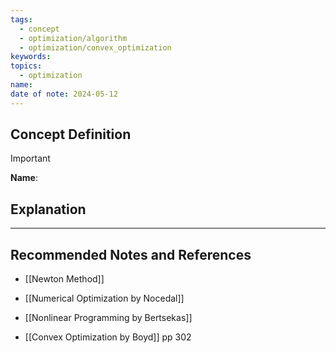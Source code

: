 ```yaml
---
tags:
  - concept
  - optimization/algorithm
  - optimization/convex_optimization
keywords: 
topics:
  - optimization
name: 
date of note: 2024-05-12
---
```


## Concept Definition

>[!important]
>**Name**: 



## Explanation





-----------
##  Recommended Notes and References

- [[Newton Method]]

- [[Numerical Optimization by Nocedal]]
- [[Nonlinear Programming by Bertsekas]]
- [[Convex Optimization by Boyd]] pp 302
